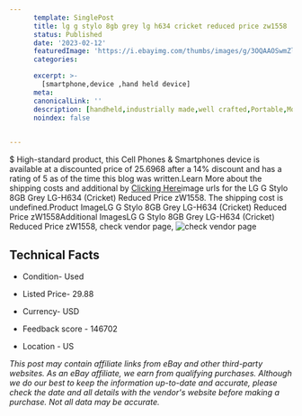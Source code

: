 ```yaml
---
      template: SinglePost
      title: lg g stylo 8gb grey lg h634 cricket reduced price zw1558
      status: Published
      date: '2023-02-12'
      featuredImage: 'https://i.ebayimg.com/thumbs/images/g/3OQAAOSwmZljio7K/s-l225.jpg'
      categories: 

      excerpt: >-
        [smartphone,device ,hand held device]
      meta:
      canonicalLink: ''
      description: [handheld,industrially made,well crafted,Portable,Mobile,Compact,Convenient,Lightweight,Maneuverable,Man-portable,Miniature,Carriable,Hand-held,Light,Holdable,Transportable,Mobile device,Pocket-sized,On-the-go,Wireless,Cordless,Compact size,Convenient size, smartphone,device ,hand held device]
      noindex: false

        
---
```

$
    High-standard product, this Cell Phones & Smartphones device is available at a discounted price of 25.6968 after a 14% discount and has a rating of 5 as of the time this blog was written.Learn More about the shipping costs and additional by [Clicking Here](https://www.ebay.com/itm/285061359469?hash=item425efb276d%3Ag%3A3OQAAOSwmZljio7K&mkevt=1&mkcid=1&mkrid=711-53200-19255-0&campid=%253CePNCampaignId%253E&customid=%253CreferenceId%253E&toolid=10049)image urls for the LG G Stylo 8GB Grey LG-H634 (Cricket) Reduced Price zW1558. The shipping cost is undefined.Product ImageLG G Stylo 8GB Grey LG-H634 (Cricket) Reduced Price zW1558Additional ImagesLG G Stylo 8GB Grey LG-H634 (Cricket) Reduced Price zW1558, check vendor page, ![check vendor page](https://origin-galleryplus.ebayimg.com/ws/web/285061359469_2_0_1/225x225.jpg,https://origin-galleryplus.ebayimg.com/ws/web/285061359469_3_0_1/225x225.jpg,https://origin-galleryplus.ebayimg.com/ws/web/285061359469_4_0_1/225x225.jpg,https://origin-galleryplus.ebayimg.com/ws/web/285061359469_5_0_1/225x225.jpg,https://origin-galleryplus.ebayimg.com/ws/web/285061359469_6_0_1/225x225.jpg,https://origin-galleryplus.ebayimg.com/ws/web/285061359469_7_0_1/225x225.jpg,https://origin-galleryplus.ebayimg.com/ws/web/285061359469_8_0_1/225x225.jpg,https://origin-galleryplus.ebayimg.com/ws/web/285061359469_9_0_1/225x225.jpg)
    
    

 ## Technical Facts 



     
      

 - Condition- Used 


      

 - Listed Price- 29.88 


      

 - Currency- USD 


      

 - Feedback score - 146702 


      

 - Location - US 


      
      

 *_This post may contain affiliate links from eBay and other third-party websites. As an eBay affiliate, we earn from qualifying purchases. Although we do our best to keep the information up-to-date and accurate, please check the date and all details with the vendor's website before making a purchase. Not all data may be accurate._*



    
    
    
    
    